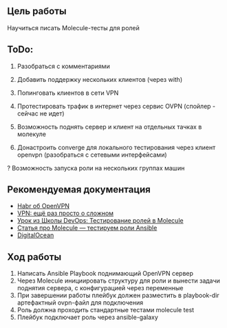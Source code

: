 ## Цель работы

Научиться писать Molecule-тесты для ролей

## ToDo:
1. Разобраться с комментариями

2. Добавить поддержку нескольких клиентов (через with)

3. Попинговать клиентов в сети VPN

4. Протестировать трафик в интернет через сервис OVPN (спойлер - сейчас не идет)

5. Возможность поднять сервер и клиент на отдельных тачках в молекуле

6. Донастроить converge для локального тестирования через клиент openvpn (разобраться с сетевыми интерфейсами)

? Возможность запуска роли на нескольких группах машин


## Рекомендуемая документация

- [Habr об OpenVPN](https://habr.com/ru/post/233971/)
- [VPN: ещё раз просто о сложном](https://habr.com/ru/post/534250/)
- [Урок из Школы DevOps: Тестирование ролей в Molecule](https://www.youtube.com/watch?v=0b3YXlffo1Q)
- [Статья про Molecule — тестируем роли Ansible](https://habr.com/ru/post/437216/)
- [DigitalOcean](https://www.digitalocean.com/community/tutorials/how-to-set-up-and-configure-an-openvpn-server-on-ubuntu-20-04#step-6-generating-a-client-certificate-and-key-pair)

## Ход работы

1. Написать Ansible Playbook поднимающий OpenVPN сервер
2. Через Molecule инициировать структуру для роли и вынести задачи поднятия сервера, с конфигурацией через переменные
3. При завершении работы плейбук должен разместить в playbook-dir артефактный ovpn-файл для подключения
4. Роль должна проходить стандартные тестами molecule test
5. Плейбук подключает роль через ansible-galaxy